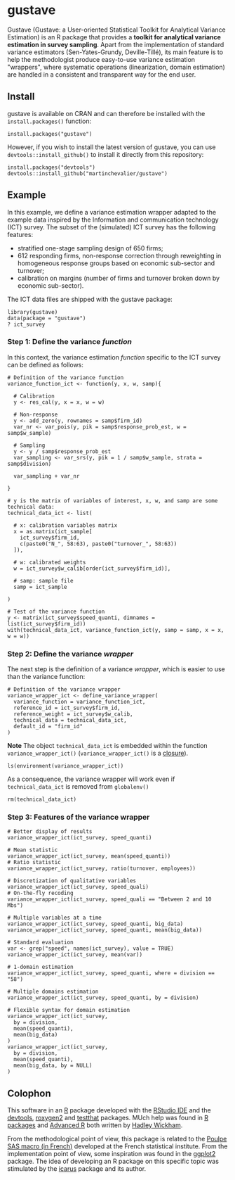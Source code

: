 gustave
=======

Gustave (Gustave: a User-oriented Statistical Toolkit for Analytical Variance Estimation) is an R package that provides a **toolkit for analytical variance estimation in survey sampling**. Apart from the implementation of standard variance estimators (Sen-Yates-Grundy, Deville-Tillé), its main feature is to help the methodologist produce easy-to-use variance estimation "wrappers", where systematic operations (linearization, domain estimation) are handled in a consistent and transparent way for the end user.

## Install

gustave is available on CRAN and can therefore be installed with the `install.packages()` function:

```
install.packages("gustave")
```

However, if you wish to install the latest version of gustave, you can use `devtools::install_github()` to install it directly from this repository:

```
install.packages("devtools")
devtools::install_github("martinchevalier/gustave")
```

## Example

In this example, we define a variance estimation wrapper adapted to the example data inspired by the Information and communication technology (ICT) survey. The subset of the (simulated) ICT survey has the following features:

- stratified one-stage sampling design of 650 firms;
- 612 responding firms, non-response correction through reweighting in homogeneous response groups based on economic sub-sector and turnover;
- calibration on margins (number of firms and turnover broken down by economic sub-sector).

The ICT data files are shipped with the gustave package:

```
library(gustave)
data(package = "gustave")
? ict_survey
```

### Step 1: Define the variance *function*

In this context, the variance estimation *function* specific to the ICT survey can be defined as follows:

```
# Definition of the variance function
variance_function_ict <- function(y, x, w, samp){
  
  # Calibration
  y <- res_cal(y, x = x, w = w)
  
  # Non-response
  y <- add_zero(y, rownames = samp$firm_id)
  var_nr <- var_pois(y, pik = samp$response_prob_est, w = samp$w_sample)

  # Sampling
  y <- y / samp$response_prob_est
  var_sampling <- var_srs(y, pik = 1 / samp$w_sample, strata = samp$division)

  var_sampling + var_nr
  
}

# y is the matrix of variables of interest, x, w, and samp are some technical data:
technical_data_ict <- list(
  
  # x: calibration variables matrix
  x = as.matrix(ict_sample[
    ict_survey$firm_id,
    c(paste0("N_", 58:63), paste0("turnover_", 58:63))
  ]),

  # w: calibrated weights
  w = ict_survey$w_calib[order(ict_survey$firm_id)],
  
  # samp: sample file
  samp = ict_sample
  
)

# Test of the variance function
y <- matrix(ict_survey$speed_quanti, dimnames = list(ict_survey$firm_id))
with(technical_data_ict, variance_function_ict(y, samp = samp, x = x, w = w))
```


### Step 2: Define the variance *wrapper*

The next step is the definition of a variance *wrapper*, which is easier to use than the variance function: 

```
# Definition of the variance wrapper
variance_wrapper_ict <- define_variance_wrapper(
  variance_function = variance_function_ict,
  reference_id = ict_survey$firm_id, 
  reference_weight = ict_survey$w_calib, 
  technical_data = technical_data_ict,
  default_id = "firm_id"
)
```

**Note** The object `technical_data_ict` is embedded within the function `variance_wrapper_ict()` (`variance_wrapper_ict()` is a [closure](http://adv-r.had.co.nz/Functional-programming.html#closures)).

```
ls(environment(variance_wrapper_ict))
```

As a consequence, the variance wrapper will work even if `technical_data_ict` is removed from `globalenv()`

```
rm(technical_data_ict)
```

### Step 3: Features of the variance wrapper

```
# Better display of results
variance_wrapper_ict(ict_survey, speed_quanti)

# Mean statistic
variance_wrapper_ict(ict_survey, mean(speed_quanti))
# Ratio statistic
variance_wrapper_ict(ict_survey, ratio(turnover, employees))

# Discretization of qualitative variables
variance_wrapper_ict(ict_survey, speed_quali)
# On-the-fly recoding
variance_wrapper_ict(ict_survey, speed_quali == "Between 2 and 10 Mbs")

# Multiple variables at a time
variance_wrapper_ict(ict_survey, speed_quanti, big_data)
variance_wrapper_ict(ict_survey, speed_quanti, mean(big_data))

# Standard evaluation
var <- grep("speed", names(ict_survey), value = TRUE)
variance_wrapper_ict(ict_survey, mean(var))

# 1-domain estimation
variance_wrapper_ict(ict_survey, speed_quanti, where = division == "58")

# Multiple domains estimation
variance_wrapper_ict(ict_survey, speed_quanti, by = division)

# Flexible syntax for domain estimation
variance_wrapper_ict(ict_survey,
  by = division,
  mean(speed_quanti),
  mean(big_data)
)
variance_wrapper_ict(ict_survey,
  by = division,
  mean(speed_quanti),
  mean(big_data, by = NULL)
)
```

## Colophon

This software in an [R](https://cran.r-project.org/) package developed with the [RStudio IDE](https://www.rstudio.com/) and the [devtools](https://CRAN.R-project.org/package=devtools), [roxygen2](https://CRAN.R-project.org/package=roxygen2) and [testthat](https://CRAN.R-project.org/package=testthat) packages. MUch help was found in [R packages](http://r-pkgs.had.co.nz/) and [Advanced R](http://adv-r.had.co.nz/) both written by [Hadley Wickham](http://hadley.nz/).

From the methodological point of view, this package is related to the [Poulpe SAS macro (in French)](http://jms-insee.fr/jms1998_programme/#1513415199356-a8a1bdde-becd) developed at the French statistical institute. From the implementation point of view, some inspiration was found in the [ggplot2](https://CRAN.R-project.org/package=ggplot2) package. The idea of developing an R package on this specific topic was stimulated by the [icarus](https://CRAN.R-project.org/package=icarus) package and its author.
